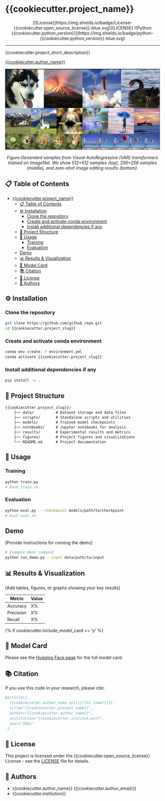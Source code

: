 # {{cookiecutter.project_name}}

<div align="center">
[![License](https://img.shields.io/badge/License-{{cookiecutter.open_source_license}}-blue.svg)](LICENSE)
![Python {{cookiecutter.python_version}}](https://img.shields.io/badge/python-{{cookiecutter.python_version}}-blue.svg)
</div>

___
{{cookiecutter.project_short_description}}

<ins>[{{cookiecutter.author_name}}](mailto:{{cookiecutter.author_email}})</ins>

<div align="center">
<img src="figures/test.png" width="800px">
<p><i>Figure:Generated samples from Visual AutoRegressive (VAR) transformers trained on ImageNet. We show 512×512 samples (top), 256×256 samples (middle), and zero-shot image editing results (bottom).</i></p>
</div>

## 📋 Table of Contents
- [{{cookiecutter.project\_name}}](#cookiecutterproject_name)
  - [📋 Table of Contents](#-table-of-contents)
  - [⚙️ Installation](#️-installation)
    - [Clone the repository](#clone-the-repository)
    - [Create and activate conda environment](#create-and-activate-conda-environment)
    - [Install additional dependencies if any](#install-additional-dependencies-if-any)
  - [📁 Project Structure](#-project-structure)
  - [🚀 Usage](#-usage)
    - [Training](#training)
    - [Evaluation](#evaluation)
  - [Demo](#demo)
  - [📊 Results \& Visualization](#-results--visualization)
  - [📝 Model Card](#-model-card)
  - [📚 Citation](#-citation)
  - [📄 License](#-license)
  - [👥 Authors](#-authors)

## ⚙️ Installation
### Clone the repository
```bash
git clone https://github.com/github_repo.git
cd {{cookiecutter.project_slug}}
```
### Create and activate conda environment
```bash
conda env create -f environment.yml
conda activate {{cookiecutter.project_slug}}
```
### Install additional dependencies if any
```bash
pip install -e .
```

## 📁 Project Structure

```
{{cookiecutter.project_slug}}/
    ├── data/          # Dataset storage and data files
    ├── scripts/       # Standalone scripts and utilities
    ├── models/        # Trained model checkpoints
    ├── notebooks/     # Jupyter notebooks for analysis
    ├── results/       # Experimental results and metrics
    ├── figures/       # Project figures and visualizations
    └── README.md      # Project documentation
```

## 🚀 Usage

### Training

```bash
python train.py
# bash train.sh
```

### Evaluation

```bash
python eval.py  --checkpoint models/path/to/checkpoint
# bash eval.sh
```

## Demo

[Provide instructions for running the demo]

```bash
# Example demo command
python run_demo.py --input data/path/to/input
```

## 📊 Results & Visualization

[Add tables, figures, or graphs showing your key results]

| Metric | Value |
|--------|-------|
| Accuracy | X% |
| Precision | X% |
| Recall | X% |

{% if cookiecutter.include_model_card == 'y' %}
## 📝 Model Card
Please see the [Hugging Face page](https://huggingface.co/username/my-model)
for the full model card.

## 📚 Citation

If you use this code in your research, please cite:

```bibtex
@article\{
  {{cookiecutter.author_name.split()[0].lower()}},
  title="{{cookiecutter.project_name}}",
  author="{{cookiecutter.author_name}}",
  institution="{{cookiecutter.institution}}",
  year="202x"
\}
```

## 📄 License

This project is licensed under the {{cookiecutter.open_source_license}} License - see the [LICENSE](LICENSE) file for details.

## 👥 Authors

- {{cookiecutter.author_name}} ({{cookiecutter.author_email}})
- {{cookiecutter.institution}}
